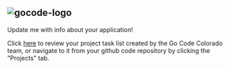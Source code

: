 ##
![gocode-logo](https://cloud.githubusercontent.com/assets/100216/12792545/96727a8e-ca69-11e5-9b9a-cddfa80d1c4b.png)
--
Update me with info about your application!

Click [here](https://github.com/GoCodeColorado/TechSlope/projects/1) to review your project task list created by the Go Code Colorado team, or navigate to it from your github code repository by clicking the "Projects" tab.
